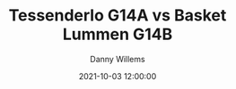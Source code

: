---
layout: album
title: Tessenderlo G14A vs Basket Lummen G14B
description: Competitie wedstrijd tussen Tessenderlo G14A en Basket Lummen G14B.
date: 2021-10-03 12:00:00
cover: /albums/2021-10-03-Tessenderlo-G14A-Basket-Lummen-G14B/thumbnails/DPE_0321.jpg
author: Danny Willems
archived: true
pagination: 
  enabled: true
  images: true
  imageLayout: image
  itemsPerPage: 256
---